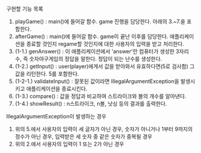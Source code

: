 구현할 기능 목록
1. playGame() : 
main()에 들어갈 함수. game 진행을 담당한다. 아래의 3.~7.을 포함한다.
2. afterGame() :
main()에 들어갈 함수. game이 끝난 이후를 담당한다. 애플리케이션을 종료할 것인지 regame할 것인지에 대한 사용자의 입력을 받고 처리한다.
3. (1-1.) genAnswer() :
이 애플리케이션에서 'answer'란 컴퓨터가 생성한 3자리 수, 즉 숫자야구게임의 정답을 말한다. 정답이 되는 난수를 생성한다.
4. (1-2.) getInput() :
user(player)에게서 값을 받아와서 유효하다면(5로 검사함) 그 값을 리턴한다. 5를 포함한다.
5. (1-2-1.) validateInput() :
잘못된 값이라면 IllegalArgumentException을 발생시키고 애플리케이션을 종료시킨다.
6. (1-3.) compare() :
값을 정답과 비교하여 스트라이크와 볼의 개수를 알아낸다.
7. (1-4.) showResult() :
n스트라이크, n볼, 낫싱 등의 결과를 출력한다.


IllegalArgumentException이 발생하는 경우
1. 위의 5.에서 사용자의 입력이 세 글자가 아닌 경우, 숫자가 아니거나 1부터 9까지의 정수가 아닌 경우, 입력받은 세 숫자 중 같은 숫자가 중복될 경우
2. 위의 2.에서 사용자의 입력이 1 또는 2가 아닌 경우